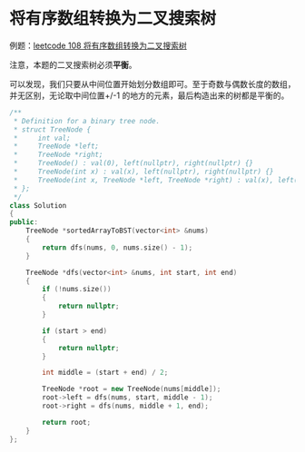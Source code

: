 # 将有序数组转换为二叉搜索树

例题：[leetcode 108 将有序数组转换为二叉搜索树](https://leetcode.cn/problems/convert-sorted-array-to-binary-search-tree/description/)

注意，本题的二叉搜索树必须**平衡**。

可以发现，我们只要从中间位置开始划分数组即可。至于奇数与偶数长度的数组，并无区别，无论取中间位置+/-1 的地方的元素，最后构造出来的树都是平衡的。

```cpp
/**
 * Definition for a binary tree node.
 * struct TreeNode {
 *     int val;
 *     TreeNode *left;
 *     TreeNode *right;
 *     TreeNode() : val(0), left(nullptr), right(nullptr) {}
 *     TreeNode(int x) : val(x), left(nullptr), right(nullptr) {}
 *     TreeNode(int x, TreeNode *left, TreeNode *right) : val(x), left(left), right(right) {}
 * };
 */
class Solution
{
public:
    TreeNode *sortedArrayToBST(vector<int> &nums)
    {
        return dfs(nums, 0, nums.size() - 1);
    }

    TreeNode *dfs(vector<int> &nums, int start, int end)
    {
        if (!nums.size())
        {
            return nullptr;
        }

        if (start > end)
        {
            return nullptr;
        }

        int middle = (start + end) / 2;

        TreeNode *root = new TreeNode(nums[middle]);
        root->left = dfs(nums, start, middle - 1);
        root->right = dfs(nums, middle + 1, end);

        return root;
    }
};
```
